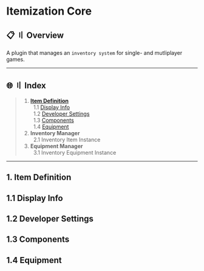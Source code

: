 # Itemization Core

## <a id="head"></a> 📋 〢 Overview

A plugin that manages an ``inventory system`` for single- and mutliplayer games.

---

## <a id="index"></a> 🌐 〢 Index
> 1. [__Item Definition__](#item-definition) <br>
> &nbsp; 1.1 [Display Info](#item-definition-display-info) <br>
> &nbsp; 1.2 [Developer Settings](#item-definition-developer-settings) <br>
> &nbsp; 1.3 [Components](#item-definition-components) <br>
> &nbsp; 1.4 [Equipment](#item-definition-equipment) <br>
> 2. __Inventory Manager__ <br>
> &nbsp; 2.1 Inventory Item Instance
> 3. __Equipment Manager__ <br>
> &nbsp; 3.1 Inventory Equipment Instance

---

## <a id="item-definition"></a> 1. Item Definition
## <a id="item-definition-display-info"></a> 1.1 Display Info
## <a id="item-definition-developer-setting"></a> 1.2 Developer Settings
## <a id="item-definition-components"></a> 1.3 Components
## <a id="item-definition-equipment"></a> 1.4 Equipment